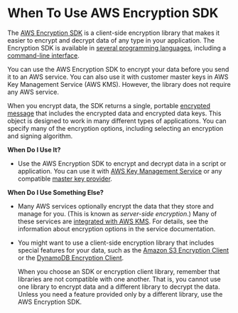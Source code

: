 # When To Use AWS Encryption SDK<a name="awscryp-choose-sdk"></a>

The [AWS Encryption SDK](https://docs.aws.amazon.com/encryption-sdk/latest/developer-guide/) is a client\-side encryption library that makes it easier to encrypt and decrypt data of any type in your application\. The Encryption SDK is available in [several programming languages](https://docs.aws.amazon.com/encryption-sdk/latest/developer-guide/programming-languages.html), including a [command\-line interface](https://docs.aws.amazon.com/encryption-sdk/latest/developer-guide/crypto-cli.html)\. 

You can use the AWS Encryption SDK to encrypt your data before you send it to an AWS service\. You can also use it with customer master keys in AWS Key Management Service \(AWS KMS\)\. However, the library does not require any AWS service\.

When you encrypt data, the SDK returns a single, portable [encrypted message](https://docs.aws.amazon.com/encryption-sdk/latest/developer-guide/concepts.html#message) that includes the encrypted data and encrypted data keys\. This object is designed to work in many different types of applications\. You can specify many of the encryption options, including selecting an encryption and signing algorithm\.

**When Do I Use It?**
+ Use the AWS Encryption SDK to encrypt and decrypt data in a script or application\. You can use it with [AWS Key Management Service](awscryp-service-kms.md) or any compatible [master key provider](https://docs.aws.amazon.com/encryption-sdk/latest/developer-guide/concepts.html#master-key-provider)\.

**When Do I Use Something Else?**
+ Many AWS services optionally encrypt the data that they store and manage for you\. \(This is known as *server\-side encryption*\.\) Many of these services are [integrated with AWS KMS](https://aws.amazon.com/kms/details/#integration)\. For details, see the information about encryption options in the service documentation\.
+ You might want to use a client\-side encryption library that includes special features for your data, such as the [Amazon S3 Encryption Client](https://docs.aws.amazon.com/AmazonS3/latest/dev/UsingClientSideEncryption.html) or the [DynamoDB Encryption Client](https://aws.amazon.com/developer/client-side-encryption-for-amazon-dynamodb/)\.

  When you choose an SDK or encryption client library, remember that libraries are not compatible with one another\. That is, you cannot use one library to encrypt data and a different library to decrypt the data\. Unless you need a feature provided only by a different library, use the AWS Encryption SDK\.